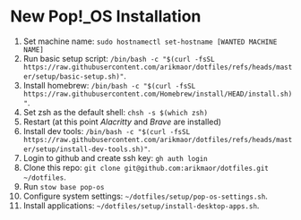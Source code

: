 # New Pop!\_OS Installation

1. Set machine name: `sudo hostnamectl set-hostname [WANTED MACHINE NAME]`
1. Run basic setup script: `/bin/bash -c "$(curl -fsSL https://raw.githubusercontent.com/arikmaor/dotfiles/refs/heads/master/setup/basic-setup.sh)"`.
1. Install homebrew: `/bin/bash -c "$(curl -fsSL https://raw.githubusercontent.com/Homebrew/install/HEAD/install.sh)"`.
1. Set zsh as the default shell: `chsh -s $(which zsh)`
1. Restart (at this point _Alacritty_ and _Brave_ are installed)
1. Install dev tools: `/bin/bash -c "$(curl -fsSL https://raw.githubusercontent.com/arikmaor/dotfiles/refs/heads/master/setup/install-dev-tools.sh)"`.
1. Login to github and create ssh key: `gh auth login`
1. Clone this repo: `git clone git@github.com:arikmaor/dotfiles.git ~/dotfiles`.
1. Run `stow base pop-os`
1. Configure system settings: `~/dotfiles/setup/pop-os-settings.sh`.
1. Install applications: `~/dotfiles/setup/install-desktop-apps.sh`.
